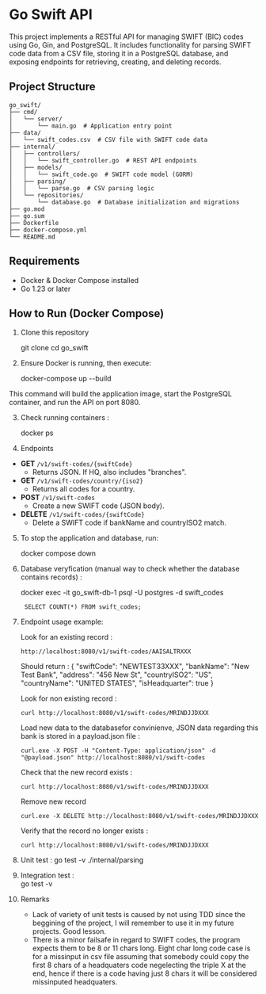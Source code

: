 # Go Swift API

This project implements a RESTful API for managing SWIFT (BIC) codes using Go, Gin, and PostgreSQL. It includes functionality for parsing SWIFT code data from a CSV file, storing it in a PostgreSQL database, and exposing endpoints for retrieving, creating, and deleting records.

## Project Structure
    go_swift/
    ├── cmd/
    │   └── server/
    │       └── main.go  # Application entry point
    ├── data/
    │   └── swift_codes.csv  # CSV file with SWIFT code data
    ├── internal/
    │   ├── controllers/
    │   │   └── swift_controller.go  # REST API endpoints
    │   ├── models/
    │   │   └── swift_code.go  # SWIFT code model (GORM)
    │   ├── parsing/
    │   │   └── parse.go  # CSV parsing logic
    │   └── repositories/
    │       └── database.go  # Database initialization and migrations
    ├── go.mod
    ├── go.sum
    ├── Dockerfile
    ├── docker-compose.yml
    └── README.md



## Requirements

- Docker & Docker Compose installed
- Go 1.23 or later

## How to Run (Docker Compose)

1. Clone this repository

    git clone <repository-url>
    cd go_swift

2. Ensure Docker is running, then execute:

    docker-compose up --build

This command will build the application image, start the PostgreSQL container, and run the API on port 8080.

3. Check running containers : 

    docker ps



4. Endpoints 

- **GET** `/v1/swift-codes/{swiftCode}`
  - Returns JSON. If HQ, also includes "branches".
- **GET** `/v1/swift-codes/country/{iso2}`
  - Returns all codes for a country.
- **POST** `/v1/swift-codes`
  - Create a new SWIFT code (JSON body).
- **DELETE** `/v1/swift-codes/{swiftCode}`
  - Delete a SWIFT code if bankName and countryISO2 match.


5. To stop the application and database, run:

    docker compose down

6. Database veryfication (manual way to check whether the database contains records) : 

    docker exec -it go_swift-db-1 psql -U postgres -d swift_codes

        SELECT COUNT(*) FROM swift_codes;

7.  Endpoint usage example: 

    Look for an existing record :

        http://localhost:8080/v1/swift-codes/AAISALTRXXX

    Should return : 
      {
    "swiftCode": "NEWTEST33XXX",
    "bankName": "New Test Bank",
    "address": "456 New St",
    "countryISO2": "US",
    "countryName": "UNITED STATES",
    "isHeadquarter": true
      }


    Look for non existing record : 

        curl http://localhost:8080/v1/swift-codes/MRINDJJDXXX

    Load new data to the databasefor convinienve, JSON data regarding this bank is stored in a payload.json file :

        curl.exe -X POST -H "Content-Type: application/json" -d "@payload.json" http://localhost:8080/v1/swift-codes

    Check that the new record exists : 

        curl http://localhost:8080/v1/swift-codes/MRINDJJDXXX

    Remove new record

        curl.exe -X DELETE http://localhost:8080/v1/swift-codes/MRINDJJDXXX
    
    Verify that the record no longer exists : 

        curl http://localhost:8080/v1/swift-codes/MRINDJJDXXX

8. Unit test : 
    go test -v ./internal/parsing
9. Integration test :  
    go test -v

10. Remarks 

    - Lack of variety of unit tests is caused by not using TDD since the beggining of the project, I will remember to use it in my future projects. Good lesson.
    - There is a minor failsafe in regard to SWIFT codes, the program expects them to be 8 or 11 chars long. Eight char long code case is for a missinput in csv file assuming that somebody could copy the first 8 chars of a headquaters code negelecting the triple X at the end, hence if there is a code having just 8 chars it will be considered missinputed headquaters.


